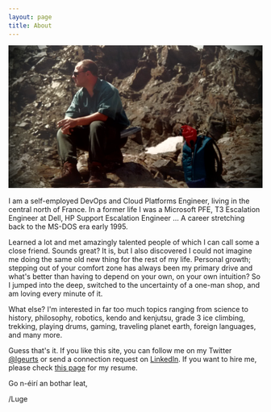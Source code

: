 ```yaml
---
layout: page
title: About
---
```


![KNAV Austria](/assets/C2ADV01.jpg)

I am a self-employed DevOps and Cloud Platforms Engineer, living in the central north of France.
In a former life I was a Microsoft PFE, T3 Escalation Engineer at Dell, HP Support Escalation Engineer ... A career stretching back to the MS-DOS era early 1995.

Learned a lot and met amazingly talented people of which I can call some a close friend. Sounds great? It is, but I also discovered I could not imagine me doing the same old new thing for the rest of my life. Personal growth; stepping out of your comfort zone has always been my primary drive and what's better than having to depend on your own, on your own intuition? So I jumped into the deep, switched to the uncertainty of a one-man shop, and am loving every minute of it.

What else? I'm interested in far too much topics ranging from science to history, philosophy, robotics, kendo and kenjutsu, grade 3 ice climbing, trekking, playing drums, gaming, traveling planet earth, foreign languages, and many more.

Guess that's it. If you like this site, you can follow me on my Twitter [@lgeurts](https://twitter.com/lgeurts) or send a connection request on [LinkedIn](https://www.linkedin.com/in/lucgeurts). If you want to hire me, please check [this page](https://github.com/lgeurts/Resume/blob/master/Moderncv%20Resume%20Luc%20Geurts%20%28US%29.pdf) for my resume.

Go n-éirí an bothar leat,

/Luge
